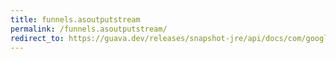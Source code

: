 ```yaml
---
title: funnels.asoutputstream
permalink: /funnels.asoutputstream/
redirect_to: https://guava.dev/releases/snapshot-jre/api/docs/com/google/common/hash/Funnels.html#asOutputStream-com.google.common.hash.PrimitiveSink-
---
```

